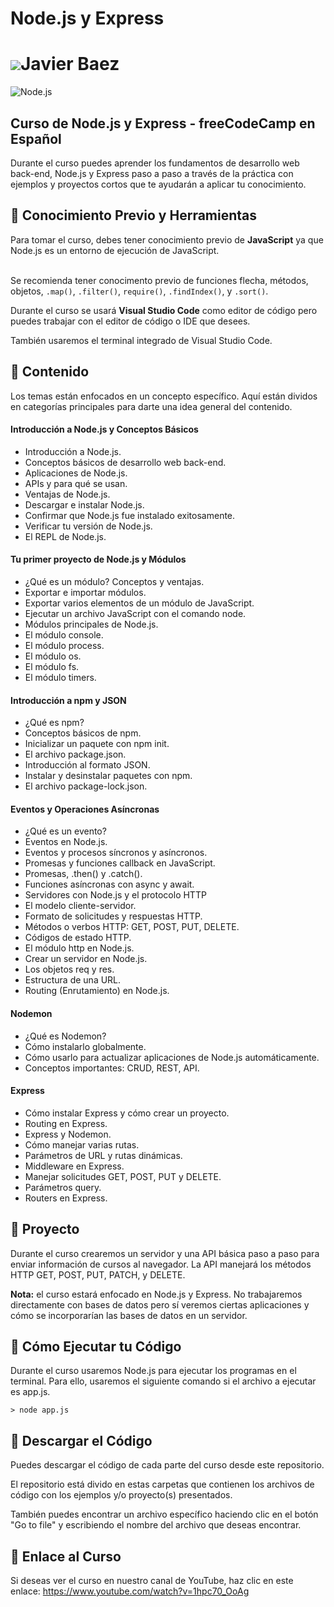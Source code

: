 # Node.js y Express
![](https://user-images.githubusercontent.com/18350557/176309783-0785949b-9127-417c-8b55-ab5a4333674e.gif)Javier Baez
===================================================================================================================================

![Node.js](https://img.shields.io/badge/Aprendiendo%20Node.js%20javascript%20express-%23000000.svg?style=for-the-badge&logo=esbuild&logoColor=white)

## Curso de Node.js y Express - freeCodeCamp en Español

Durante el curso puedes aprender los fundamentos de desarrollo web back-end, Node.js y Express paso a paso a través de la práctica con ejemplos y proyectos cortos que te ayudarán a aplicar tu conocimiento. 


## 🔸 Conocimiento Previo y Herramientas

Para tomar el curso, debes tener conocimiento previo de **JavaScript** ya que Node.js es un entorno de ejecución de JavaScript.  
<br>

Se recomienda tener conocimento previo de funciones flecha, métodos, objetos, `.map()`, `.filter()`, `require()`, `.findIndex()`, y `.sort()`.

Durante el curso se usará **Visual Studio Code** como editor de código pero puedes trabajar con el editor de código o IDE que desees. 

También usaremos el terminal integrado de Visual Studio Code. 

## 🔹 Contenido

Los temas están enfocados en un concepto específico. Aquí están dividos en categorías principales para darte una idea general del contenido.


#### Introducción a Node.js y Conceptos Básicos
* Introducción a Node.js.
* Conceptos básicos de desarrollo web back-end. 
* Aplicaciones de Node.js.
* APIs y para qué se usan. 
* Ventajas de Node.js.
* Descargar e instalar Node.js.
* Confirmar que Node.js fue instalado exitosamente. 
* Verificar tu versión de Node.js.
* El REPL de Node.js.

#### Tu primer proyecto de Node.js y Módulos
* ¿Qué es un módulo? Conceptos y ventajas.
* Exportar e importar módulos.
* Exportar varios elementos de un módulo de JavaScript.
* Ejecutar un archivo JavaScript con el comando node.
* Módulos principales de Node.js.
* El módulo console.
* El módulo process.
* El módulo os.
* El módulo fs.
* El módulo timers.

#### Introducción a npm y JSON
* ¿Qué es npm?
* Conceptos básicos de npm.
* Inicializar un paquete con npm init.
* El archivo package.json.
* Introducción al formato JSON.
* Instalar y desinstalar paquetes con npm.
* El archivo package-lock.json.

#### Eventos y Operaciones Asíncronas
* ¿Qué es un evento?
* Eventos en Node.js.
* Eventos y procesos síncronos y asíncronos. 
* Promesas y funciones callback en JavaScript. 
* Promesas, .then() y .catch().
* Funciones asíncronas con async y await.
* Servidores con Node.js y el protocolo HTTP
* El modelo cliente-servidor.
* Formato de solicitudes y respuestas HTTP.
* Métodos o verbos HTTP:  GET, POST, PUT, DELETE.
* Códigos de estado HTTP.
* El módulo http en Node.js.
* Crear un servidor en Node.js.
* Los objetos req y res.
* Estructura de una URL. 
* Routing (Enrutamiento) en Node.js. 

#### Nodemon
* ¿Qué es Nodemon?
* Cómo instalarlo globalmente.
* Cómo usarlo para actualizar aplicaciones de Node.js automáticamente.
* Conceptos importantes: CRUD, REST, API.

#### Express
* Cómo instalar Express y cómo crear un proyecto.
* Routing en Express.
* Express y Nodemon. 
* Cómo manejar varias rutas.
* Parámetros de URL y rutas dinámicas. 
* Middleware en Express. 
* Manejar solicitudes GET, POST, PUT y DELETE.
* Parámetros query. 
* Routers en Express. 

## 🔸 Proyecto

Durante el curso crearemos un servidor y una API básica paso a paso para enviar información de cursos al navegador. La API manejará los métodos HTTP GET, POST, PUT, PATCH, y DELETE.  

**Nota:** el curso estará enfocado en Node.js y Express. No trabajaremos directamente con bases de datos pero sí veremos ciertas aplicaciones y cómo se incorporarían las bases de datos en un servidor. 

## 🔹 Cómo Ejecutar tu Código

Durante el curso usaremos Node.js para ejecutar los programas en el terminal. Para ello, usaremos el siguiente comando si el archivo a ejecutar es app.js.

```
> node app.js
```

## 🔸 Descargar el Código
Puedes descargar el código de cada parte del curso desde este repositorio. 

El repositorio está divido en estas carpetas que contienen los archivos de código con los ejemplos y/o proyecto(s) presentados.

También puedes encontrar un archivo específico haciendo clic en el botón "Go to file" y escribiendo el nombre del archivo que deseas encontrar.

## 🔹 Enlace al Curso
Si deseas ver el curso en nuestro canal de YouTube, haz clic en este enlace: https://www.youtube.com/watch?v=1hpc70_OoAg
